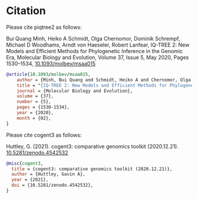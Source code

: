# Citation

Please cite piqtree2 as follows:

Bui Quang Minh, Heiko A Schmidt, Olga Chernomor, Dominik Schrempf, Michael D Woodhams, Arndt von Haeseler, Robert Lanfear, IQ-TREE 2: New Models and Efficient Methods for Phylogenetic Inference in the Genomic Era, Molecular Biology and Evolution, Volume 37, Issue 5, May 2020, Pages 1530–1534, [10.1093/molbev/msaa015](https://doi.org/10.1093/molbev/msaa015)

```bibtex
@article{10.1093/molbev/msaa015,
    author = {Minh, Bui Quang and Schmidt, Heiko A and Chernomor, Olga and Schrempf, Dominik and Woodhams, Michael D and von Haeseler, Arndt and Lanfear, Robert},
    title = "{IQ-TREE 2: New Models and Efficient Methods for Phylogenetic Inference in the Genomic Era}",
    journal = {Molecular Biology and Evolution},
    volume = {37},
    number = {5},
    pages = {1530-1534},
    year = {2020},
    month = {02},
}
```

Please cite cogent3 as follows:

Huttley, G. (2021). cogent3: comparative genomics toolkit (2020.12.21). [10.5281/zenodo.4542532](https://doi.org/10.5281/zenodo.4542532)

```bibtex
@misc{cogent3,
  title = {cogent3: comparative genomics toolkit (2020.12.21)},
  author = {Huttley, Gavin A},
  year = {2021},
  doi = {10.5281/zenodo.4542532},
}
```

<!-- ::: piqtree2 -->
